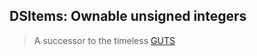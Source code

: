 DSItems: Ownable unsigned integers
---

> A successor to the timeless [GUTS](https://github.com/nexusdev/)
